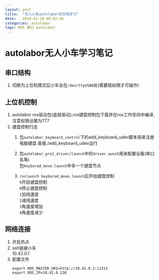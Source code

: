 ```yaml
---
layout: post
title:  "无人小车autolabor的文档学习"
date:   2019-02-28 09:02:46
categories: autolabor
tags: ROS 串口 autolabor
---
```

# autolabor无人小车学习笔记

## 串口结构
1. 切换为上位机模式后小车会在`/dev/ttyUSB0`处(需要赋权限才可操作)
## 上位机控制

1. autolabor ros驱动包(底层驱动),ros键盘控制包下载并在ros工作空间中编译,注意权限设置为777
2. 键盘控制行走
   1. 包`autolabor_keyboard_control`下的add_keyboard_udev脚本用来注册电脑键盘 直接./add_keyboard_udev运行
   
   2. 包`autolabor_pro1_driver/launch`中的`driver.aunch`用来配置设备(串口名等)
        <br>包`keyborad_move.launch`中多一个键盘节点

   3. `roslaunch keyborad_move.launch`后开始键盘控制 
        <br>`9`开启键盘控制 
        <br>`0`停止键盘控制
        <br>`1`加线速度
        <br>`2`减线速度
        <br>`3`角速度增加
        <br>`4`角速度减少
## 网络连接
1. 开启热点 
2. ssh链接小车
<br>10.42.0.1
3. 配置文件
     ```
     export ROS_MASTER_URI=http://10.42.0.1:11311
     export ROS_IP=10.42.0.138
     ```
